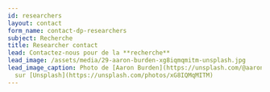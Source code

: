 ```yaml
---
id: researchers
layout: contact
form_name: contact-dp-researchers
subject: Recherche
title: Researcher contact
lead: Contactez-nous pour de la **recherche**
lead_image: /assets/media/29-aaron-burden-xg8iqmqmitm-unsplash.jpg
lead_image_caption: Photo de [Aaron Burden](https://unsplash.com/@aaronburden)
  sur [Unsplash](https://unsplash.com/photos/xG8IQMqMITM)
---
```

